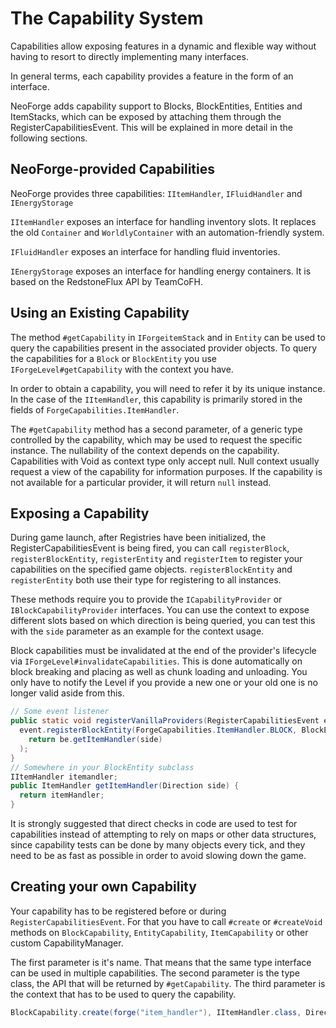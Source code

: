 The Capability System
=====================

Capabilities allow exposing features in a dynamic and flexible way without having to resort to directly implementing many interfaces.

In general terms, each capability provides a feature in the form of an interface.

NeoForge adds capability support to Blocks, BlockEntities, Entities and ItemStacks, which can be exposed by attaching them through the RegisterCapabilitiesEvent. This will be explained in more detail in the following sections.

NeoForge-provided Capabilities
---------------------------

NeoForge provides three capabilities: `IItemHandler`, `IFluidHandler` and `IEnergyStorage`

`IItemHandler` exposes an interface for handling inventory slots. It replaces the old `Container` and `WorldlyContainer` with an automation-friendly system.

`IFluidHandler` exposes an interface for handling fluid inventories.

`IEnergyStorage` exposes an interface for handling energy containers. It is based on the RedstoneFlux API by TeamCoFH.

Using an Existing Capability
----------------------------

The method `#getCapability` in `IForgeitemStack` and in `Entity` can be used to query the capabilities present in the associated provider objects. To query the capabilities for a `Block` or `BlockEntity` you use `IForgeLevel#getCapability` with the context you have.

In order to obtain a capability, you will need to refer it by its unique instance. In the case of the `IItemHandler`, this capability is primarily stored in the fields of `ForgeCapabilities.ItemHandler`.

The `#getCapability` method has a second parameter, of a generic type controlled by the capability, which may be used to request the specific instance. The nullability of the context depends on the capability. Capabilities with Void as context type only accept null. Null context usually request a view of the capability for information purposes. If the capability is not available for a particular provider, it will return `null` instead.

Exposing a Capability
---------------------

During game launch, after Registries have been initialized, the RegisterCapabilitiesEvent is being fired, you can call `registerBlock`, `registerBlockEntity`, `registerEntity` and `registerItem` to register your capabilities on the specified game objects. `registerBlockEntity` and `registerEntity` both use their type for registering to all instances.

These methods require you to provide the `ICapabilityProvider` or `IBlockCapabilityProvider` interfaces. You can use the context to expose different slots based on which direction is being queried, you can test this with the `side` parameter as an example for the context usage.

Block capabilities must be invalidated at the end of the provider's lifecycle via `IForgeLevel#invalidateCapabilities`. This is done automatically on block breaking and placing as well as chunk loading and unloading. You only have to notify the Level if you provide a new one or your old one is no longer valid aside from this.

```java
// Some event listener
public static void registerVanillaProviders(RegisterCapabilitiesEvent event) {
  event.registerBlockEntity(ForgeCapabilities.ItemHandler.BLOCK, BlockEntityTypes.MY_BLOCKENTITY, (be, side) -> 
    return be.getItemHandler(side)
  );  
}
// Somewhere in your BlockEntity subclass
IItemHandler itemandler;
public ItemHandler getItemHandler(Direction side) {
  return itemHandler;
}
```

It is strongly suggested that direct checks in code are used to test for capabilities instead of attempting to rely on maps or other data structures, since capability tests can be done by many objects every tick, and they need to be as fast as possible in order to avoid slowing down the game.

Creating your own Capability
----------------------------

Your capability has to be registered before or during `RegisterCapabilitiesEvent`. For that you have to call `#create` or `#createVoid` methods on `BlockCapability`, `EntityCapability`, `ItemCapability` or other custom CapabilityManager.

The first parameter is it's name. That means that the same type interface can be used in multiple capabilities. The second parameter is the type class, the API that will be returned by `#getCapability`. The third parameter is the context that has to be used to query the capability.
```java
BlockCapability.create(forge("item_handler"), IItemHandler.class, Direction.class);
```

[handled]: ../concepts/events.md#creating-an-event-handler
[network]: ../networking/index.md
